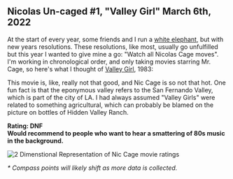 Nicolas Un-caged #1, "Valley Girl" March 6th, 2022
--------------------------------------------------

At the start of every year, some friends and I run a [white elephant](https://en.wikipedia.org/wiki/White_elephant_gift_exchange), but with new years resolutions. These resolutions, like most, usually go unfulfilled but this year I wanted to give mine a go: "Watch all Nicolas Cage moves". I'm working in chronological order, and only taking movies starring Mr. Cage, so here's what I thought of [Valley Girl](https://www.imdb.com/title/tt0086525/), 1983:

This movie is, like, really not that good, and Nic Cage is so not that hot. One fun fact is that the eponymous valley refers to the San Fernando Valley, which is part of the city of LA. I had always assumed "Valley Girls" were related to something agricultural, which can probably be blamed on the picture on bottles of Hidden Valley Ranch.

**Rating: DNF**  
**Would recommend to people who want to hear a smattering of 80s music in the background.**

![2 Dimenstional Representation of Nic Cage movie ratings](nic_cage_compass.png)

_\* Compass points will likely shift as more data is collected._
